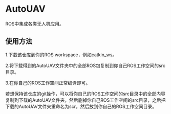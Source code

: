 # AutoUAV
ROS中集成各类无人机应用。

## 使用方法
1.下载该仓库到你的ROS workspace，例如catkin_ws。

2.将下载得到的AutoUAV文件夹中的全部ROS包复制到你自己ROS工作空间的src目录。

3.在你自己的ROS工作空间正常编译即可。

若想保持该仓库的git操作，可以将你自己的ROS工作空间的src目录中的全部内容复制到下载的AutoUAV文件夹，然后删掉你自己ROS工作空间的src目录，之后把下载的AutoUAV文件夹重命名为scr，然后放到你自己的ROS工作空间目录。